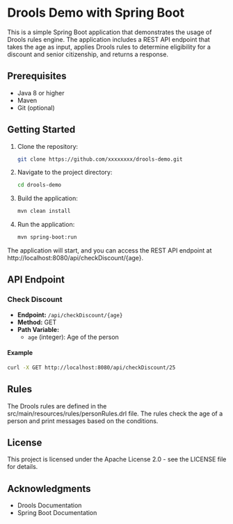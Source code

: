 # Drools Demo with Spring Boot

This is a simple Spring Boot application that demonstrates the usage of Drools rules engine. The application includes a REST API endpoint that takes the age as input, applies Drools rules to determine eligibility for a discount and senior citizenship, and returns a response.

## Prerequisites

- Java 8 or higher
- Maven
- Git (optional)

## Getting Started

1. Clone the repository:

    ```bash
    git clone https://github.com/xxxxxxxx/drools-demo.git
    ```

2. Navigate to the project directory:

    ```bash
    cd drools-demo
    ```

3. Build the application:

    ```bash
    mvn clean install
    ```

4. Run the application:

    ```bash
    mvn spring-boot:run
    ```

The application will start, and you can access the REST API endpoint at http://localhost:8080/api/checkDiscount/{age}.

## API Endpoint

### Check Discount

- **Endpoint:** `/api/checkDiscount/{age}`
- **Method:** GET
- **Path Variable:**
    - `age` (integer): Age of the person

#### Example

```bash
curl -X GET http://localhost:8080/api/checkDiscount/25
```

## Rules
The Drools rules are defined in the src/main/resources/rules/personRules.drl file. The rules check the age of a person and print messages based on the conditions.

## License
This project is licensed under the Apache License 2.0 - see the LICENSE file for details.

## Acknowledgments
* Drools Documentation
* Spring Boot Documentation